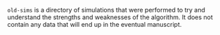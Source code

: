 `old-sims` is a directory of simulations that were performed to try and understand the strengths and weaknesses of the algorithm. It does not contain any data that will end up in the eventual manuscript.